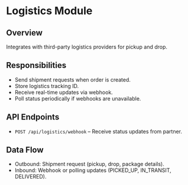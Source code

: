# Logistics Module

## Overview
Integrates with third-party logistics providers for pickup and drop.

## Responsibilities
- Send shipment requests when order is created.
- Store logistics tracking ID.
- Receive real-time updates via webhook.
- Poll status periodically if webhooks are unavailable.

## API Endpoints
- `POST /api/logistics/webhook` – Receive status updates from partner.

## Data Flow
- Outbound: Shipment request (pickup, drop, package details).
- Inbound: Webhook or polling updates (PICKED_UP, IN_TRANSIT, DELIVERED).
